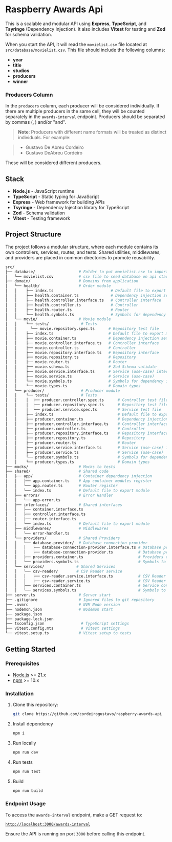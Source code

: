 # Raspberry Awards Api

This is a scalable and modular API using **Express**, **TypeScript**, and **Tsyringe** (Dependency Injection). It also includes **Vitest** for testing and **Zod** for schema validation.

When you start the API, it will read the `movielist.csv` file located at `src/database/movielist.csv`. This file should include the following columns:

- **year**
- **title**
- **studios**
- **producers**
- **winner**

### Producers Column

In the `producers` column, each producer will be considered individually. If there are multiple producers in the same cell, they will be counted separately in the `awards-interval` endpoint. Producers should be separated by commas (`,`) and/or "and".

> **Note**: Producers with different name formats will be treated as distinct individuals. For example:

> - Gustavo De Abreu Cordeiro
> - Gustavo DeAbreu Cordeiro

These will be considered different producers.

## Stack

- **Node.js** - JavaScript runtime
- **TypeScript** - Static typing for JavaScript
- **Express** - Web framework for building APIs
- **Tsyringe** - Dependency Injection library for TypeScript
- **Zod** - Schema validation
- **Vitest** - Testing framework

## Project Structure

The project follows a modular structure, where each module contains its own controllers, services, routes, and tests. Shared utilities, middlewares, and providers are placed in common directories to promote reusability.

```bash
src/
├── database/                   # Folder to put movielist.csv to import data
│   └── movielist.csv           # csv file to seed database on api start
├── domain/                     # Domains from application
│   └── health/                 # Order module
│   │    ├── index.ts                         # Default file to export module
│   │    ├── health.container.ts              # Dependency injection settings from module
│   │    ├── health.controller.interface.ts   # Controller interface
│   │    ├── health.controller.ts             # Controller
│   │    ├── health.router.ts                 # Router
│   │    └── health.symbols.ts                # Symbols for dependency injection
│   └── movie/                  # Movie module
│   │    └── tests/              # Tests
│   │      └── movie.repository.spec.ts      # Repository test file
│   │    ├── index.ts                        # Default file to export module
│   │    ├── movie.container.ts              # Dependency injection settings from module
│   │    ├── movie.controller.interface.ts   # Controller interface
│   │    ├── movie.controller.ts             # Controller
│   │    ├── movie.repository.interface.ts   # Repository interface
│   │    ├── movie.repository.ts             # Repository
│   │    ├── movie.router.ts                 # Router
│   │    ├── movie.schema.ts                 # Zod Schema validate
│   │    ├── movie.service.interface.ts      # Service (use-case) interface
│   │    ├── movie.service.ts                # Service (use-case)
│   │    └── movie.symbols.ts                # Symbols for dependency injection
│   │    └── movie.types.ts                  # Domain types
│   └── producer/                # Producer module
│   │    └── tests/              # Tests
│   │    │  ├── producer.controller.spec.ts      # Controller test file
│   │    │  ├── producer.repository.spec.ts      # Repository test file
│   │    │  └── producer.service.spec.ts         # Service test file
│   │    ├── index.ts                            # Default file to export module
│   │    ├── producer.container.ts               # Dependency injection settings from module
│   │    ├── producer.controller.interface.ts    # Controller interface
│   │    ├── producer.controller.ts              # Controller
│   │    ├── producer.repository.interface.ts    # Repository interface
│   │    ├── producer.repository.ts              # Repository
│   │    ├── producer.router.ts                  # Router
│   │    ├── producer.service.interface.ts       # Service (use-case) interface
│   │    ├── producer.service.ts                 # Service (use-case)
│   │    └── producer.symbols.ts                 # Symbols for dependency injection
│   │    └── producer.types.ts                   # Domain types
├── mocks/                      # Mocks to tests
├── shared/                     # Shared code
│   ├── app/                    # Container dependency injection
│   │   ├── app.container.ts    # App container modules register
│   │   └── app.router.ts       # Router register
│   │   └── index.ts            # Default file to export module
│   ├── errors/                 # Error Handler
│   │   └── app-error.ts
│   ├── interfaces/             # Shared interfaces
│   │   ├── container.interface.ts
│   │   ├── controller.interface.ts
│   │   ├── router.interface.ts
│   │   └── index.ts            # Default file to export module
│   ├── middlewares/            # Middlewares
│   │   └── error-handler.ts
│   └── providers/              # Shared Providers
│   │   └── database-provider/  # Database connection provider
│   │   │   ├── database-connection-provider.interface.ts # Database provider interface
│   │   │   ├── database-connection-provider.ts           # Database provier
│   │   ├── providers.container.ts                        # Providers container register
│   │   └── providers.symbols.ts                          # Symbols to register dependency injection
│   └── services/              # Shared Services
│   │   └── csv-reader/        # CSV Reader service
│   │   │   ├── csv-reader.service.interface.ts           # CSV Reader interface
│   │   │   ├── csv-reader.service.ts                     # CSV Reader service
│   │   ├── services.container.ts                         # Service container register
│   │   └── services.symbols.ts                           # Symbols to register dependency injection
├── server.ts                   # Server start
├── .gitignore                  # Ignored files to git repository
├── .nvmrc                      # NVM Node version
├── nodemon.json                # Nodemon start
├── package.json
├── package-lock.json
├── tsconfig.json                # TypeScript settings
├── vitest.config.mts            # Vitest settings
└── vitest.setup.ts             # Vitest setup to tests
```

## Getting Started

### Prerequisites

- [Node.js](https://nodejs.org/en/) >= 21.x
- [npm](https://www.npmjs.com/) >= 10.x

### Installation

1. Clone this repository:

   ```bash
   git clone https://github.com/cordeirogustavo/raspberry-awards-api
   ```

2. Install dependency

   ```bash
   npm i
   ```

3. Run locally

   ```bash
   npm run dev
   ```

4. Run tests

   ```bash
   npm run test
   ```

5. Build
   ```bash
   npm run build
   ```

### Endpoint Usage

To access the `awards-interval` endpoint, make a GET request to:

[`http://localhost:3000/awards-interval`](http://localhost:3000/awards-interval)

Ensure the API is running on port `3000` before calling this endpoint.
